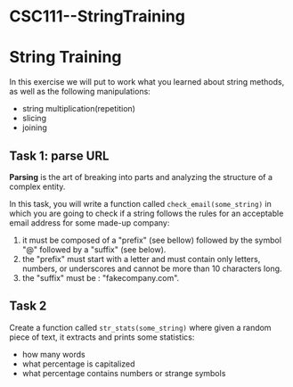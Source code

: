 # CSC111--StringTraining

# String Training


In this exercise we will put to work what you learned about string methods, as well as the following manipulations:

  - string multiplication(repetition)
  - slicing
  - joining


## Task 1: parse URL

**Parsing** is the art of breaking into parts and analyzing the structure of a complex entity.

In this task, you will write a function called 
```check_email(some_string)``` 
in which you are going to check if a string follows the rules for an acceptable email address for some made-up company:
  1. it must be composed of a "prefix" (see bellow) followed by the symbol "@" followed by a "suffix" (see below).
  2. the "prefix" must start with a letter and must contain only letters, numbers, or underscores and cannot be more than 10 characters long.
  3. the "suffix" must be : "fakecompany.com".

## Task 2

Create a function called ```str_stats(some_string)```
where given a random piece of text, it extracts and prints some statistics:

  - how many words
  - what percentage is capitalized
  - what percentage contains numbers or strange symbols

